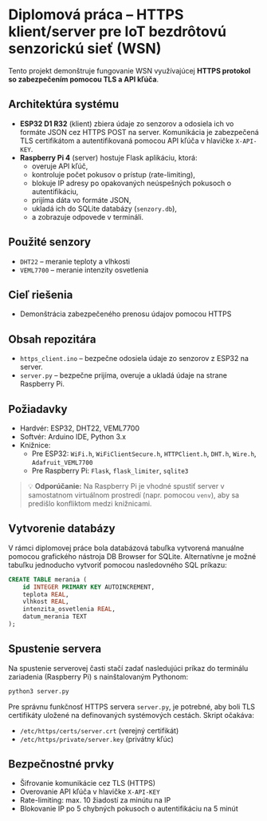 # Diplomová práca – HTTPS klient/server pre IoT bezdrôtovú senzorickú sieť (WSN)

Tento projekt demonštruje fungovanie WSN využívajúcej **HTTPS protokol so zabezpečením pomocou TLS a API kľúča**.

## Architektúra systému

- **ESP32 D1 R32** (klient) zbiera údaje zo senzorov a odosiela ich vo formáte JSON cez HTTPS POST na server. Komunikácia je zabezpečená TLS certifikátom a autentifikovaná pomocou API kľúča v hlavičke `X-API-KEY`.
- **Raspberry Pi 4** (server) hostuje Flask aplikáciu, ktorá:
  - overuje API kľúč,
  - kontroluje počet pokusov o prístup (rate-limiting),
  - blokuje IP adresy po opakovaných neúspešných pokusoch o autentifikáciu,
  - prijíma dáta vo formáte JSON,
  - ukladá ich do SQLite databázy (`senzory.db`),
  - a zobrazuje odpovede v termináli.

## Použité senzory

- `DHT22` – meranie teploty a vlhkosti
- `VEML7700` – meranie intenzity osvetlenia

## Cieľ riešenia

- Demonštrácia zabezpečeného prenosu údajov pomocou HTTPS

## Obsah repozitára

- `https_client.ino` – bezpečne odosiela údaje zo senzorov z ESP32 na server.
- `server.py` – bezpečne prijíma, overuje a ukladá údaje na strane Raspberry Pi.

## Požiadavky

- Hardvér: ESP32, DHT22, VEML7700
- Softvér: Arduino IDE, Python 3.x
- Knižnice:
  - Pre ESP32: `WiFi.h`, `WiFiClientSecure.h`, `HTTPClient.h`, `DHT.h`, `Wire.h`, `Adafruit_VEML7700`
  - Pre Raspberry Pi: `Flask`, `flask_limiter`, `sqlite3`

> 💡 **Odporúčanie:** Na Raspberry Pi je vhodné spustiť server v samostatnom virtuálnom prostredí (napr. pomocou `venv`), aby sa predišlo konfliktom medzi knižnicami.

## Vytvorenie databázy

V rámci diplomovej práce bola databázová tabuľka vytvorená manuálne pomocou grafického nástroja DB Browser for SQLite. Alternatívne je možné tabuľku jednoducho vytvoriť pomocou nasledovného SQL príkazu:

```sql
CREATE TABLE merania (
    id INTEGER PRIMARY KEY AUTOINCREMENT,
    teplota REAL,
    vlhkost REAL,
    intenzita_osvetlenia REAL,
    datum_merania TEXT
);
```

## Spustenie servera

Na spustenie serverovej časti stačí zadať nasledujúci príkaz do terminálu zariadenia (Raspberry Pi) s nainštalovaným Pythonom:

```bash
python3 server.py
```

Pre správnu funkčnosť HTTPS servera `server.py`, je potrebné, aby boli TLS certifikáty uložené na definovaných systémových cestách. Skript očakáva:

- `/etc/https/certs/server.crt` (verejný certifikát)
- `/etc/https/private/server.key` (privátny kľúc)

## Bezpečnostné prvky

- Šifrovanie komunikácie cez TLS (HTTPS)
- Overovanie API kľúča v hlavičke `X-API-KEY`
- Rate-limiting: max. 10 žiadostí za minútu na IP
- Blokovanie IP po 5 chybných pokusoch o autentifikáciu na 5 minút

